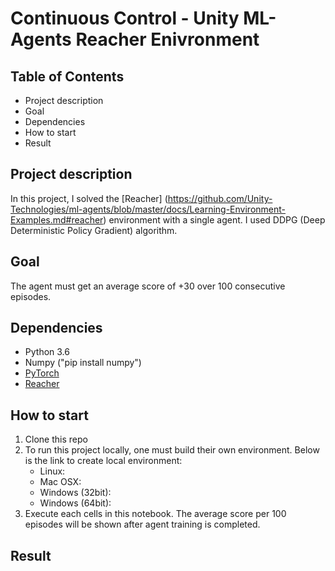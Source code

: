 # Continuous Control - Unity ML-Agents Reacher Enivronment

## Table of Contents
* Project description
* Goal
* Dependencies
* How to start
* Result

## Project description
In this project, I solved the [Reacher] (https://github.com/Unity-Technologies/ml-agents/blob/master/docs/Learning-Environment-Examples.md#reacher) environment with a single agent. I used DDPG (Deep Deterministic Policy Gradient) algorithm.

## Goal
The agent must get an average score of +30 over 100 consecutive episodes.

## Dependencies
* Python 3.6
* Numpy ("pip install numpy")
* [PyTorch](https://pytorch.org/)
* [Reacher](https://github.com/Unity-Technologies/ml-agents)

## How to start
1. Clone this repo
2. To run this project locally, one must build their own environment.
   Below is the link to create local environment:
   * Linux:
   * Mac OSX:
   * Windows (32bit):
   * Windows (64bit):
3. Execute each cells in this notebook. The average score per 100 episodes will be shown after agent training is completed. 

## Result
